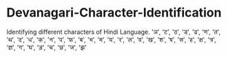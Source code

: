 # Devanagari-Character-Identification
Identifying different characters of Hindi Language.
'ञ',
 'ट',
 'ठ',
 'ड',
 'ढ',
 'ण',
 'त',
 'थ',
 'द',
 'ध',
 'क',
 'न',
 'प',
 'फ',
 'ब',
 'भ',
 'म',
 'य',
 'र',
 'ल',
 'व',
 'ख',
 'श',
 'ष',
 'स',
 'ह',
 'क्ष',
 'त्र',
 'ज्ञ',
 'ग',
 'घ',
 'ड़',
 'च',
 'छ',
 'ज',
 'झ'
